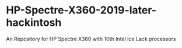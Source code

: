 # HP-Spectre-X360-2019-later-hackintosh
An Repository for HP Spectre X360 with 10th Intel Ice Lack processors
